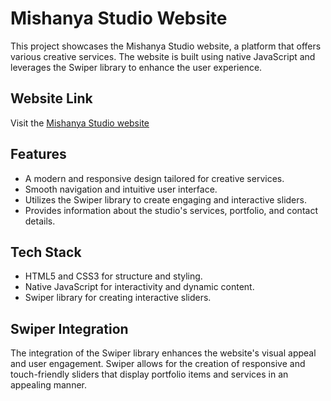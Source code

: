 # Mishanya Studio Website


This project showcases the Mishanya Studio website, a platform that offers various creative services. The website is built using native JavaScript and leverages the Swiper library to enhance the user experience.

## Website Link

Visit the [Mishanya Studio website](http://mishanya-studio.com/)

## Features

- A modern and responsive design tailored for creative services.
- Smooth navigation and intuitive user interface.
- Utilizes the Swiper library to create engaging and interactive sliders.
- Provides information about the studio's services, portfolio, and contact details.

## Tech Stack

- HTML5 and CSS3 for structure and styling.
- Native JavaScript for interactivity and dynamic content.
- Swiper library for creating interactive sliders.

## Swiper Integration

The integration of the Swiper library enhances the website's visual appeal and user engagement. Swiper allows for the creation of responsive and touch-friendly sliders that display portfolio items and services in an appealing manner.


